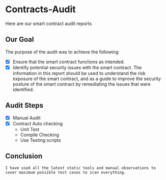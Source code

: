 # Contracts-Audit
Here are our smart contract audit reports

## Our Goal
The purpose of the audit was to achieve the following:
- [x] Ensure that the smart contract functions as intended.
- [x] Identify potential security issues with the smart contract.
The information in this report should be used to understand the risk exposure of the smart 
contract, and as a guide to improve the security posture of the smart contract by remediating 
the issues that were identified.

## Audit Steps
- [x] Manual Audit 
- [x] Contract Auto checking
  - Unit Test
  - Compile Checking
  - Use Testing scripts
## Conclusion
```
I have used all the latest static tools and manual observations to 
cover maximum possible test cases to scan everything.
```
